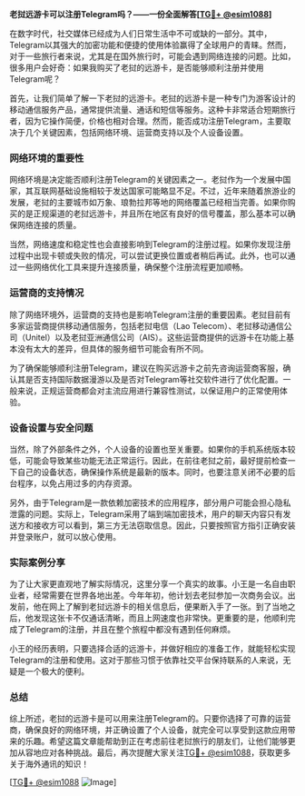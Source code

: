 **老挝远游卡可以注册Telegram吗？——一份全面解答[[TG💪+ @esim1088](https://t.me/s/esim1088)]**

在数字时代，社交媒体已经成为人们日常生活中不可或缺的一部分。其中，Telegram以其强大的加密功能和便捷的使用体验赢得了全球用户的青睐。然而，对于一些旅行者来说，尤其是在国外旅行时，可能会遇到网络连接的问题。比如，很多用户会好奇：如果我购买了老挝的远游卡，是否能够顺利注册并使用Telegram呢？

首先，让我们简单了解一下老挝的远游卡。老挝的远游卡是一种专门为游客设计的移动通信服务产品，通常提供流量、通话和短信等服务。这种卡非常适合短期旅行者，因为它操作简便，价格也相对合理。然而，能否成功注册Telegram，主要取决于几个关键因素，包括网络环境、运营商支持以及个人设备设置。

### 网络环境的重要性

网络环境是决定能否顺利注册Telegram的关键因素之一。老挝作为一个发展中国家，其互联网基础设施相较于发达国家可能略显不足。不过，近年来随着旅游业的发展，老挝的主要城市如万象、琅勃拉邦等地的网络覆盖已经相当完善。如果你购买的是正规渠道的老挝远游卡，并且所在地区有良好的信号覆盖，那么基本可以确保网络连接的质量。

当然，网络速度和稳定性也会直接影响到Telegram的注册过程。如果你发现注册过程中出现卡顿或失败的情况，可以尝试更换位置或者稍后再试。此外，也可以通过一些网络优化工具来提升连接质量，确保整个注册流程更加顺畅。

### 运营商的支持情况

除了网络环境外，运营商的支持也是影响Telegram注册的重要因素。老挝目前有多家运营商提供移动通信服务，包括老挝电信（Lao Telecom）、老挝移动通信公司（Unitel）以及老挝亚洲通信公司（AIS）。这些运营商提供的远游卡在功能上基本没有太大的差异，但具体的服务细节可能会有所不同。

为了确保能够顺利注册Telegram，建议在购买远游卡之前先咨询运营商客服，确认其是否支持国际数据漫游以及是否对Telegram等社交软件进行了优化配置。一般来说，正规运营商都会对主流应用进行兼容性测试，以保证用户的正常使用体验。

### 设备设置与安全问题

当然，除了外部条件之外，个人设备的设置也至关重要。如果你的手机系统版本较低，可能会导致某些功能无法正常运行。因此，在前往老挝之前，最好提前检查一下自己的设备状态，确保操作系统是最新的版本。同时，也要注意关闭不必要的后台程序，以免占用过多的内存资源。

另外，由于Telegram是一款依赖加密技术的应用程序，部分用户可能会担心隐私泄露的问题。实际上，Telegram采用了端到端加密技术，用户的聊天内容只有发送方和接收方可以看到，第三方无法窃取信息。因此，只要按照官方指引正确安装并登录账户，就可以放心使用。

### 实际案例分享

为了让大家更直观地了解实际情况，这里分享一个真实的故事。小王是一名自由职业者，经常需要在世界各地出差。今年年初，他计划去老挝参加一次商务会议。出发前，他在网上了解到老挝远游卡的相关信息后，便果断入手了一张。到了当地之后，他发现这张卡不仅通话清晰，而且上网速度也非常快。更重要的是，他顺利完成了Telegram的注册，并且在整个旅程中都没有遇到任何麻烦。

小王的经历表明，只要选择合适的远游卡，并做好相应的准备工作，就能轻松实现Telegram的注册和使用。这对于那些习惯于依靠社交平台保持联系的人来说，无疑是一个极大的便利。

### 总结

综上所述，老挝的远游卡是可以用来注册Telegram的。只要你选择了可靠的运营商，确保良好的网络环境，并正确设置了个人设备，就完全可以享受到这款应用带来的乐趣。希望这篇文章能帮助到正在考虑前往老挝旅行的朋友们，让他们能够更加从容地应对各种挑战。最后，再次提醒大家关注[TG💪+ @esim1088](https://t.me/s/esim1088)，获取更多关于海外通讯的知识！

[[TG💪+ @esim1088](https://t.me/s/esim1088) ![Image](https://i.postimg.cc/4NQfJmqS/Snipaste-2025-05-13-00-14-12.png)]